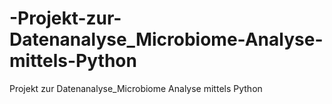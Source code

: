 # -Projekt-zur-Datenanalyse_Microbiome-Analyse-mittels-Python
 Projekt zur Datenanalyse_Microbiome Analyse mittels Python
